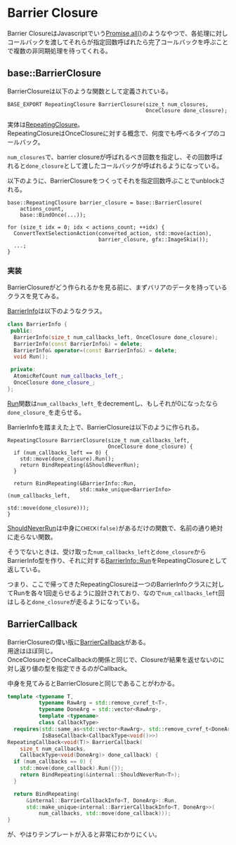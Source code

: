# Barrier Closure

Barrier ClosureはJavascriptでいう[Promise.all()](https://developer.mozilla.org/en-US/docs/Web/JavaScript/Reference/Global_Objects/Promise/all)のようなやつで、各処理に対しコールバックを渡してそれらが指定回数呼ばれたら完了コールバックを呼ぶことで複数の非同期処理を待ってくれる。  

## base::BarrierClosure
BarrierClosureは以下のような関数として定義されている。
```cpp=
BASE_EXPORT RepeatingClosure BarrierClosure(size_t num_closures,
                                            OnceClosure done_closure);
```
実体は[RepeatingClosure](https://source.chromium.org/chromium/chromium/src/+/main:base/functional/callback_forward.h;l=20;drc=35406c8d4b7301ede262aeedfc6a63e5e3cf555d)。  
RepeatingClosureはOnceClosureに対する概念で、何度でも呼べるタイプのコールバック。

`num_closures`で、barrier closureが呼ばれるべき回数を指定し、その回数呼ばれると`done_closure`として渡したコールバックが呼ばれるようになっている。

以下のように、BarrierClosureをつくってそれを指定回数呼ぶことでunblockされる。
```cpp=
base::RepeatingClosure barrier_closure = base::BarrierClosure(
    actions_count,
    base::BindOnce(...));

for (size_t idx = 0; idx < actions_count; ++idx) {
  ConvertTextSelectionAction(converted_action, std::move(action),
                             barrier_closure, gfx::ImageSkia());
  ...;
}
```

### 実装
BarrierClosureがどう作られるかを見る前に、まずバリアのデータを持っているクラスを見てみる。

[BarrierInfo](https://source.chromium.org/chromium/chromium/src/+/main:base/barrier_closure.cc;l=18;drc=63e1f9974bc57b0ca12d790b2a73e5ba7f5cec6e)は以下のようなクラス。
```cpp
class BarrierInfo {
 public:
  BarrierInfo(size_t num_callbacks_left, OnceClosure done_closure);
  BarrierInfo(const BarrierInfo&) = delete;
  BarrierInfo& operator=(const BarrierInfo&) = delete;
  void Run();

 private:
  AtomicRefCount num_callbacks_left_;
  OnceClosure done_closure_;
};
```
[Run](https://source.chromium.org/chromium/chromium/src/+/main:base/barrier_closure.cc;l=34;drc=63e1f9974bc57b0ca12d790b2a73e5ba7f5cec6e)関数は`num_callbacks_left_`をdecrementし、もしそれが0になったなら`done_closure_`を走らせる。

BarrierInfoを踏まえた上で、BarrierClosureは以下のように作られる。
```cpp=
RepeatingClosure BarrierClosure(size_t num_callbacks_left,
                                OnceClosure done_closure) {
  if (num_callbacks_left == 0) {
    std::move(done_closure).Run();
    return BindRepeating(&ShouldNeverRun);
  }

  return BindRepeating(&BarrierInfo::Run,
                       std::make_unique<BarrierInfo>(num_callbacks_left,
                                                     std::move(done_closure)));
}
```
[ShouldNeverRun](https://source.chromium.org/chromium/chromium/src/+/main:base/barrier_closure.cc;l=40;drc=63e1f9974bc57b0ca12d790b2a73e5ba7f5cec6e)は中身に`CHECK(false)`があるだけの関数で、名前の通り絶対に走らない関数。

そうでないときは、受け取った`num_callbacks_left`と`done_closure`からBarrierInfo型を作り、それに対する[BarrierInfo::Run](https://source.chromium.org/chromium/chromium/src/+/main:base/barrier_closure.cc;l=40;drc=63e1f9974bc57b0ca12d790b2a73e5ba7f5cec6e)をRepeatingClosureとして返している。

つまり、ここで帰ってきたRepeatingClosureは一つのBarrierInfoクラスに対してRunを各々1回走らせるように設計されており、なので`num_callbacks_left`回はしると`done_closure`が走るようになっている。

## BarrierCallback
BarrierClosureの偉い版に[BarrierCallback](https://source.chromium.org/chromium/chromium/src/+/main:base/barrier_callback.h;l=103;drc=35a22f14c107c9eb0223a0be5adcdd491913a90a)がある。  
用途はほぼ同じ。  
OnceClosureとOnceCallbackの関係と同じで、Closureが結果を返せないのに対し返り値の型を指定できるのがCallback。

中身を見てみるとBarrierClosureと同じであることがわかる。
```cpp
template <typename T,
          typename RawArg = std::remove_cvref_t<T>,
          typename DoneArg = std::vector<RawArg>,
          template <typename>
          class CallbackType>
  requires(std::same_as<std::vector<RawArg>, std::remove_cvref_t<DoneArg>> &&
           IsBaseCallback<CallbackType<void()>>)
RepeatingCallback<void(T)> BarrierCallback(
    size_t num_callbacks,
    CallbackType<void(DoneArg)> done_callback) {
  if (num_callbacks == 0) {
    std::move(done_callback).Run({});
    return BindRepeating(&internal::ShouldNeverRun<T>);
  }

  return BindRepeating(
      &internal::BarrierCallbackInfo<T, DoneArg>::Run,
      std::make_unique<internal::BarrierCallbackInfo<T, DoneArg>>(
          num_callbacks, std::move(done_callback)));
}
```
が、やはりテンプレートが入ると非常にわかりにくい。


